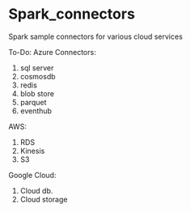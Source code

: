# Spark_connectors
Spark sample connectors for various cloud services

To-Do:
Azure Connectors:
1. sql server
2. cosmosdb
3. redis
4. blob store
5. parquet
6. eventhub

AWS:
1. RDS
2. Kinesis
3. S3

Google Cloud:
1. Cloud db.
2. Cloud storage
